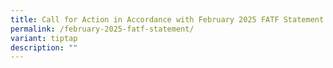 ```yaml
---
title: Call for Action in Accordance with February 2025 FATF Statement
permalink: /february-2025-fatf-statement/
variant: tiptap
description: ""
---
```

<p></p>